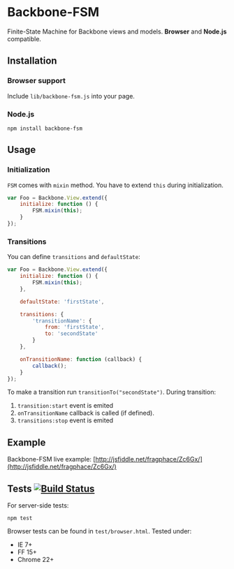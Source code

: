 # Backbone-FSM

Finite-State Machine for Backbone views and models.
**Browser** and **Node.js** compatible.

## Installation

### Browser support

Include `lib/backbone-fsm.js` into your page.

### Node.js

```
npm install backbone-fsm
```

## Usage

### Initialization

`FSM` comes with `mixin` method. You have to extend `this` during initialization.

```javascript
var Foo = Backbone.View.extend({
	initialize: function () {
		FSM.mixin(this);
	}
});
```

### Transitions

You can define `transitions` and `defaultState`:

```javascript
var Foo = Backbone.View.extend({
	initialize: function () {
		FSM.mixin(this);
	},

	defaultState: 'firstState',

	transitions: {
		'transitionName': {
			from: 'firstState',
			to: 'secondState'
		}
	},

	onTransitionName: function (callback) {
		callback();
	}
});
``` 

To make a transition run `transitionTo("secondState")`.
During transition:

1. `transition:start` event is emited
2. `onTransitionName` callback is called (if defined).
3. `transitions:stop` event is emited

## Example

Backbone-FSM live example:
[http://jsfiddle.net/fragphace/Zc6Gx/](http://jsfiddle.net/fragphace/Zc6Gx/)

## Tests [![Build Status](https://secure.travis-ci.org/fragphace/backbone-fsm.png?branch=master)](http://travis-ci.org/fragphace/backbone-fsm)

For server-side tests:

```
npm test
```

Browser tests can be found in `test/browser.html`. 
Tested under:

* IE 7+
* FF 15+
* Chrome 22+